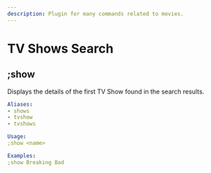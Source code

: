```yaml
---
description: Plugin for many commands related to movies.
---
```


# TV Shows Search

## ;show

Displays the details of the first TV Show found in the search results.


```yaml
Aliases:
- shows
- tvshow
- tvshows

Usage:
;show <name>

Examples:
;show Breaking Bad
```
